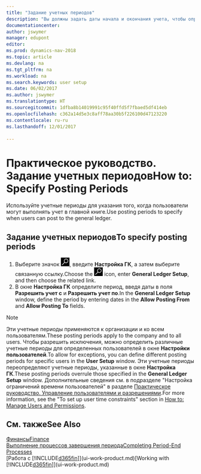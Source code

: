 ```yaml
---
title: "Задание учетных периодов"
description: "Вы должны задать даты начала и окончания учета, чтобы определить, когда пользователи могут осуществлять учет в главной книге."
documentationcenter: 
author: jswymer
manager: edupont
editor: 
ms.prod: dynamics-nav-2018
ms.topic: article
ms.devlang: na
ms.tgt_pltfrm: na
ms.workload: na
ms.search.keywords: user setup
ms.date: 06/02/2017
ms.author: jswymer
ms.translationtype: HT
ms.sourcegitcommit: 1dfba8b14019991c95f40ffd5f7fbaed5df414eb
ms.openlocfilehash: c362a14d5e3c8aff78aa30b5f226100d47123220
ms.contentlocale: ru-ru
ms.lasthandoff: 12/01/2017

---
```

# <a name="how-to-specify-posting-periods"></a><span data-ttu-id="ddcd1-103">Практическое руководство. Задание учетных периодов</span><span class="sxs-lookup"><span data-stu-id="ddcd1-103">How to: Specify Posting Periods</span></span>
<span data-ttu-id="ddcd1-104">Используйте учетные периоды для указания того, когда пользователи могут выполнять учет в главной книге.</span><span class="sxs-lookup"><span data-stu-id="ddcd1-104">Use posting periods to specify when users can post to the general ledger.</span></span>  

## <a name="to-specify-posting-periods"></a><span data-ttu-id="ddcd1-105">Задание учетных периодов</span><span class="sxs-lookup"><span data-stu-id="ddcd1-105">To specify posting periods</span></span>
1. <span data-ttu-id="ddcd1-106">Выберите значок ![Поиск страницы или отчета](media/ui-search/search_small.png "Значок поиска страницы или отчета"), введите **Настройка ГК**, а затем выберите связанную ссылку.</span><span class="sxs-lookup"><span data-stu-id="ddcd1-106">Choose the ![Search for Page or Report](media/ui-search/search_small.png "Search for Page or Report icon") icon, enter **General Ledger Setup**, and then choose the related link.</span></span>  
2. <span data-ttu-id="ddcd1-107">В окне **Настройка ГК** определите период, введя даты в поля **Разрешить учет с** и **Разрешить учет по**.</span><span class="sxs-lookup"><span data-stu-id="ddcd1-107">In the **General Ledger Setup** window, define the period by entering dates in the **Allow Posting From** and **Allow Posting To** fields.</span></span>  

> [!NOTE]  
>   <span data-ttu-id="ddcd1-108">Эти учетные периоды применяются к организации и ко всем пользователям.</span><span class="sxs-lookup"><span data-stu-id="ddcd1-108">These posting periods apply to the company and to all users.</span></span> <span data-ttu-id="ddcd1-109">Чтобы разрешить исключения, можно определить различные учетные периоды для определенных пользователей в окне **Настройки пользователей**.</span><span class="sxs-lookup"><span data-stu-id="ddcd1-109">To allow for exceptions, you can define different posting periods for specific users in the **User Setup** window.</span></span> <span data-ttu-id="ddcd1-110">Эти учетные периоды переопределяют учетные периоды, указанные в окне **Настройка ГК**.</span><span class="sxs-lookup"><span data-stu-id="ddcd1-110">These posting periods overrule those specified in the **General Ledger Setup** window.</span></span> <span data-ttu-id="ddcd1-111">Дополнительные сведения см. в подразделе "Настройка ограничений времени пользователей" в разделе [Практическое руководство. Управление пользователями и разрешениями](ui-how-users-permissions.md).</span><span class="sxs-lookup"><span data-stu-id="ddcd1-111">For more information, see the "To set up user time constraints" section in [How to: Manage Users and Permissions](ui-how-users-permissions.md).</span></span>

## <a name="see-also"></a><span data-ttu-id="ddcd1-112">См. также</span><span class="sxs-lookup"><span data-stu-id="ddcd1-112">See Also</span></span>
[<span data-ttu-id="ddcd1-113">Финансы</span><span class="sxs-lookup"><span data-stu-id="ddcd1-113">Finance</span></span>](finance.md)  
[<span data-ttu-id="ddcd1-114">Выполнение процессов завершения периода</span><span class="sxs-lookup"><span data-stu-id="ddcd1-114">Completing Period-End Processes</span></span>](year-how-complete-period-end-processes.md)  
<span data-ttu-id="ddcd1-115">[Работа с [!INCLUDE[d365fin](includes/d365fin_md.md)]](ui-work-product.md)</span><span class="sxs-lookup"><span data-stu-id="ddcd1-115">[Working with [!INCLUDE[d365fin](includes/d365fin_md.md)]](ui-work-product.md)</span></span>

